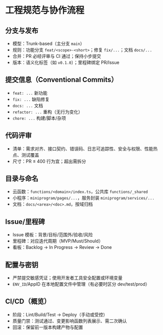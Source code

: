 # 工程规范与协作流程

## 分支与发布
- 模型：Trunk-based（主分支 `main`）
- 规则：功能分支 `feat/<scope>-<short>`；修复 `fix/...`；文档 `docs/...`
- 合并：PR 必经评审与 CI 通过；保持小步提交
- 版本：语义化标签（如 `v0.1.0`）；里程碑绑定 PR/Issue

## 提交信息（Conventional Commits）
- `feat: ...` 新功能
- `fix: ...` 缺陷修复
- `docs: ...` 文档
- `refactor: ...` 重构（无行为变化）
- `chore: ...` 构建/脚本/杂项

## 代码评审
- 清单：需求对齐、接口契约、错误码、日志可追踪性、安全与权限、性能热点、测试覆盖
- 尺寸：PR ≤ 400 行为宜；超出需拆分

## 目录与命名
- 云函数：`functions/<domain>/index.ts`，公共库 `functions/_shared`
- 小程序：`miniprogram/pages/...`，服务封装 `miniprogram/services/...`
- 文档：`docs/<area>/<doc>.md`，按域归档

## Issue/里程碑
- Issue 模板：背景/目标/范围外/验收/风险
- 里程碑：对应迭代周期（MVP/Must/Should）
- 看板：Backlog → In Progress → Review → Done

## 配置与密钥
- 严禁提交敏感凭证；使用开发者工具安全配置或环境变量
- `ENV_ID`/AppID 在本地配置文件中管理（有必要时区分 dev/test/prod）

## CI/CD（概览）
- 阶段：Lint/Build/Test → Deploy（手动或受控）
- 质量门禁：测试通过、变更影响函数列表展示、需二次确认
- 回滚：保留前一版本构建产物与配置

